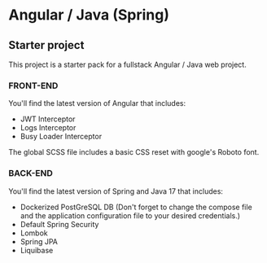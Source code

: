 # Angular / Java (Spring)

## Starter project

This project is a starter pack for a fullstack Angular / Java web project.

### FRONT-END

You'll find the latest version of Angular that includes:

- JWT Interceptor
- Logs Interceptor
- Busy Loader Interceptor

The global SCSS file includes a basic CSS reset with google's Roboto font.

### BACK-END

You'll find the latest version of Spring and Java 17 that includes:

- Dockerized PostGreSQL DB
  (Don't forget to change the compose file and the application configuration file to your desired credentials.)
- Default Spring Security
- Lombok
- Spring JPA
- Liquibase